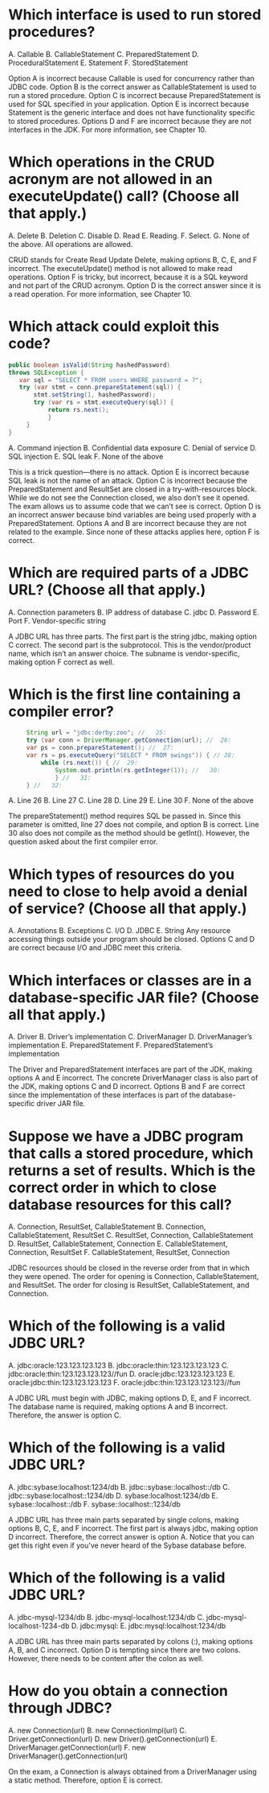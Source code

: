 # Which interface is used to run stored procedures?
A. Callable
B. CallableStatement
C. PreparedStatement
D. ProceduralStatement
E. Statement
F. StoredStatement

Option A is incorrect because Callable is used for concurrency rather than JDBC code.
Option B is the correct answer as CallableStatement is used to run a stored procedure.
Option C is incorrect because PreparedStatement is used for SQL specified in your application.
Option E is incorrect because Statement is the generic interface and does not have functionality specific to stored procedures.
Options D and F are incorrect because they are not interfaces in the JDK. For more information, see Chapter 10.

# Which operations in the CRUD acronym are not allowed in an executeUpdate() call? (Choose all that apply.)
A. Delete
B. Deletion
C. Disable
D. Read
E. Reading.
F. Select.
G. None of the above. All operations are allowed.

CRUD stands for Create Read Update Delete, making options B, C, E, and F incorrect.
The executeUpdate() method is not allowed to make read operations.
Option F is tricky, but incorrect, because it is a SQL keyword and not part of the CRUD acronym.
Option D is the correct answer since it is a read operation. For more information, see Chapter 10.


# Which attack could exploit this code?

 ```java
public boolean isValid(String hashedPassword)
throws SQLException {
    var sql = "SELECT * FROM users WHERE password = ?";
    try (var stmt = conn.prepareStatement(sql)) {
        stmt.setString(1, hashedPassword);
        try (var rs = stmt.executeQuery(sql)) {
            return rs.next();
            }
      }
}
 ```
 A. Command injection
 B. Confidential data exposure
 C. Denial of service
 D. SQL injection
 E. SQL leak
 F. None of the above

This is a trick question—there is no attack. Option E is incorrect because SQL leak is not the name of an attack.
Option C is incorrect because the PreparedStatement and ResultSet are closed in a try-with-resources block.
While we do not see the Connection closed, we also don’t see it opened.
The exam allows us to assume code that we can’t see is correct.
Option D is an incorrect answer because bind variables are being used properly with a PreparedStatement.
Options A and B are incorrect because they are not related to the example.
Since none of these attacks applies here, option F is correct.

# Which are required parts of a JDBC URL? (Choose all that apply.)
A. Connection parameters
B. IP address of database
C. jdbc
D. Password
E. Port
F. Vendor-specific string

A JDBC URL has three parts.
The first part is the string jdbc, making option C correct.
The second part is the subprotocol. This is the vendor/product name, which isn’t an answer choice.
The subname is vendor-specific, making option F correct as well.

# Which is the first line containing a compiler error?
```java
     String url = "jdbc:derby:zoo"; //   25:
     try (var conn = DriverManager.getConnection(url); //  26:
     var ps = conn.prepareStatement(); //  27:
     var rs = ps.executeQuery("SELECT * FROM swings")) { // 28:
         while (rs.next()) { //  29:
             System.out.println(rs.getInteger(1)); //   30:
             } //   31:
     } //   32:
```
A. Line 26
B. Line 27
C. Line 28
D. Line 29
E. Line 30
F. None of the above

The prepareStatement() method requires SQL be passed in.
Since this parameter is omitted, line 27 does not compile, and option B is correct.
Line 30 also does not compile as the method should be getInt(). However, the question asked about the first compiler error.

# Which types of resources do you need to close to help avoid a denial of service? (Choose all that apply.)
A. Annotations
B. Exceptions
C. I/O
D. JDBC
E. String
Any resource accessing things outside your program should be closed. Options C and D are correct because I/O and JDBC meet this criteria.

# Which interfaces or classes are in a database-specific JAR file? (Choose all that apply.)
A. Driver
B. Driver’s implementation
C. DriverManager
D. DriverManager’s implementation
E. PreparedStatement
F. PreparedStatement’s implementation

The Driver and PreparedStatement interfaces are part of the JDK, making options A and E incorrect.
The concrete DriverManager class is also part of the JDK, making options C and D incorrect.
Options B and F are correct since the implementation of these interfaces is part of the database-specific driver JAR file.


# Suppose we have a JDBC program that calls a stored procedure, which returns a set of results. Which is the correct order in which to close database resources for this call?
A. Connection, ResultSet, CallableStatement
B. Connection, CallableStatement, ResultSet
C. ResultSet, Connection, CallableStatement
D. ResultSet, CallableStatement, Connection
E. CallableStatement, Connection, ResultSet
F. CallableStatement, ResultSet, Connection

JDBC resources should be closed in the reverse order from that in which they were opened.
The order for opening is Connection, CallableStatement, and ResultSet. The order for closing is ResultSet, CallableStatement, and Connection.

# Which of the following is a valid JDBC URL?
A. jdbc:oracle:123.123.123.123
B. jdbc:oracle:thin:123.123.123.123
C. jdbc:oracle:thin:123.123.123.123//fun
D. oracle:jdbc:123.123.123.123
E. oracle:jdbc:thin:123.123.123.123
F. oracle:jdbc:thin:123.123.123.123//fun

A JDBC URL must begin with JDBC, making options D, E, and F incorrect.
The database name is required, making options A and B incorrect. Therefore, the answer is option C.

# Which of the following is a valid JDBC URL?
A. jdbc:sybase:localhost:1234/db
B. jdbc::sybase::localhost::/db
C. jdbc::sybase:localhost::1234/db
D. sybase:localhost:1234/db
E. sybase::localhost::/db
F. sybase::localhost::1234/db

A JDBC URL has three main parts separated by single colons, making options B, C, E, and F incorrect.
The first part is always jdbc, making option D incorrect. Therefore, the correct answer is option A.
Notice that you can get this right even if you’ve never heard of the Sybase database before.

# Which of the following is a valid JDBC URL?
A. jdbc-mysql-1234/db
B. jdbc-mysql-localhost:1234/db
C. jdbc-mysql-localhost-1234-db
D. jdbc:mysql:
E. jdbc:mysql:localhost:1234/db

A JDBC URL has three main parts separated by colons (:), making options A, B, and C incorrect.
Option D is tempting since there are two colons. However, there needs to be content after the colon as well.

# How do you obtain a connection through JDBC?
A. new Connection(url)
B. new ConnectionImpl(url)
C. Driver.getConnection(url)
D. new Driver().getConnection(url)
E. DriverManager.getConnection(url)
F. new DriverManager().getConnection(url)

On the exam, a Connection is always obtained from a DriverManager using a static method. Therefore, option E is correct.



